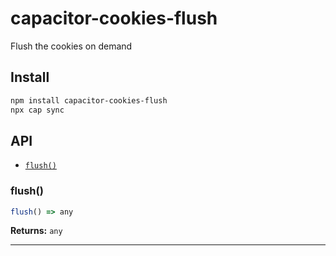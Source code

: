 # capacitor-cookies-flush

Flush the cookies on demand

## Install

```bash
npm install capacitor-cookies-flush
npx cap sync
```

## API

<docgen-index>

- [`flush()`](#flush)

</docgen-index>

<docgen-api>
<!--Update the source file JSDoc comments and rerun docgen to update the docs below-->

### flush()

```typescript
flush() => any
```

**Returns:** <code>any</code>

---

</docgen-api>
